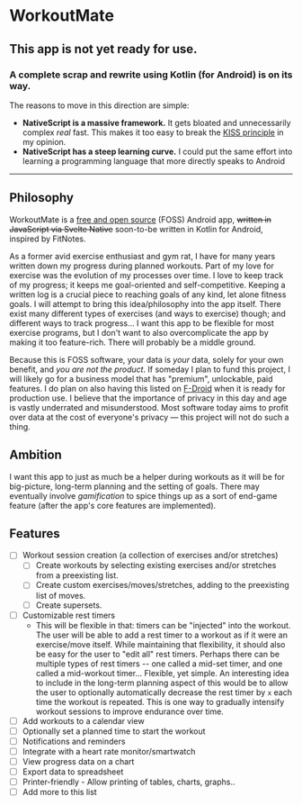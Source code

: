 # WorkoutMate

## **This app is not yet ready for use.**

### A complete scrap and rewrite using Kotlin (for Android) is on its way.
The reasons to move in this direction are simple:
- **NativeScript is a massive framework.**
    It gets bloated and unnecessarily complex *real* fast. This makes it too easy to break the [KISS principle](https://en.wikipedia.org/wiki/KISS_principle) in my opinion.
- **NativeScript has a steep learning curve.**
    I could put the same effort into learning a programming language that more directly speaks to Android

------------

## Philosophy

WorkoutMate is a [free and open source](https://en.wikipedia.org/wiki/Free_and_open-source_software) (FOSS) Android app, ~~written in JavaScript via Svelte Native~~ soon-to-be written in Kotlin for Android, inspired by FitNotes.

As a former avid exercise enthusiast and gym rat, I have for many years written down my progress during planned workouts. Part of my love for exercise was the evolution of my processes over time. I love to keep track of my progress; it keeps me goal-oriented and self-competitive. Keeping a written log is a crucial piece to reaching goals of any kind, let alone fitness goals. I will attempt to bring this idea/philosophy into the app itself. There exist many different types of exercises (and ways to exercise) though; and different ways to track progress... I want this app to be flexible for most exercise programs, but I don't want to also overcomplicate the app by making it too feature-rich. There will probably be a middle ground.

Because this is FOSS software, your data is _your_ data, solely for your own benefit, and _you are not the product_. If someday I plan to fund this project, I will likely go for a business model that has "premium", unlockable, paid features. I do plan on also having this listed on [F-Droid](https://f-droid.org/) when it is ready for production use. I believe that the importance of privacy in this day and age is vastly underrated and misunderstood. Most software today aims to profit over data at the cost of everyone's privacy — this project will not do such a thing.

## Ambition

I want this app to just as much be a helper during workouts as it will be for big-picture, long-term planning and the setting of goals. There may eventually
involve _gamification_ to spice things up as a sort of end-game feature (after the app's core features are implemented). 

## Features

- [ ] Workout session creation (a collection of exercises and/or stretches)
  - [ ] Create workouts by selecting existing exercises and/or stretches from a preexisting list.
  - [ ] Create custom exercises/moves/stretches, adding to the preexisting list of moves.
  - [ ] Create supersets.
- [ ] Customizable rest timers
  - This will be flexible in that: timers can be "injected" into the workout. The user will be able to add a rest timer to a workout as if it were an
  exercise/move itself. While maintaining that flexibility, it should also be easy for the user to "edit all" rest timers. Perhaps there can be multiple
  types of rest timers -- one called a mid-set timer, and one called a mid-workout timer... Flexible, yet simple. An interesting idea to include in the
  long-term planning aspect of this would be to allow the user to optionally automatically decrease the rest timer by `x` each time the workout is repeated.
  This is one way to gradually intensify workout sessions to improve endurance over time.
- [ ] Add workouts to a calendar view
- [ ] Optionally set a planned time to start the workout
- [ ] Notifications and reminders
- [ ] Integrate with a heart rate monitor/smartwatch
- [ ] View progress data on a chart
- [ ] Export data to spreadsheet
- [ ] Printer-friendly - Allow printing of tables, charts, graphs..
- [ ] Add more to this list
